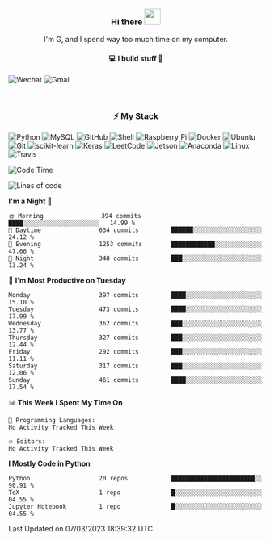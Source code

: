 <h3 align="center"> Hi there <img src="https://raw.githubusercontent.com/ShahriarShafin/ShahriarShafin/main/Assets/handshake.gif" height="32px"></h3>

<p align="center">
I'm G, and I spend way too much time on my computer.
</p>

<h4 align="center">
💻 I build stuff 🌱 </a>
</h4>

![Wechat](https://img.shields.io/badge/-gavingsf-07C160?style=flat-square&logo=WeChat&logoColor=white)
![Gmail](https://img.shields.io/badge/--D14836?style=flat-square&logo=Gmail&logoColor=white)


<br/>
<h3 align="center">
⚡ My Stack
</h3>

![Python](https://img.shields.io/badge/-Python-black?style=flat-square&logo=Python)
![MySQL](https://img.shields.io/badge/-MySQL-black?style=flat-square&logo=mysql)
![GitHub](https://img.shields.io/badge/-GitHub-181717?style=flat-square&logo=github)
![Shell](https://img.shields.io/badge/-shell-5391FE?style=flat-square&logo=PowerShell&logoColor=white)
![Raspberry Pi](https://img.shields.io/badge/-Raspberry%20Pi-C51A4A?style=flat-square&logo=Raspberry-Pi)
![Docker](https://img.shields.io/badge/-Docker-black?style=flat-square&logo=docker)
![Ubuntu](https://img.shields.io/badge/-Ubuntu-772953?style=flat-square&logo=Ubuntu&logoColor=white)
![Git](https://img.shields.io/badge/-Git-F44D27?style=flat-square&logo=Git&logoColor=white)
![scikit-learn](https://img.shields.io/badge/-scikitlearn-000000?style=flat-square&logo=scikit-learn)
![Keras](https://img.shields.io/badge/-Keras-D00000?style=flat-square&logo=keras)
![LeetCode](https://img.shields.io/badge/-LeetCode-000000?style=flat-square&logo=LeetCode)
![Jetson](https://img.shields.io/badge/-Jetson-76B900?style=flat-square&logo=Nvidia&logoColor=white)
![Anaconda](https://img.shields.io/badge/-Anaconda-44A833?style=flat-square&logo=Anaconda&logoColor=white)
![Linux](https://img.shields.io/badge/-Linux-FCC264?style=flat-square&logo=Linux&logoColor=black)
![Travis](https://img.shields.io/badge/-TravisCI-3EAAAF?style=flat-square&logo=travis-ci&logoColor=white)




<!--START_SECTION:waka-->
![Code Time](http://img.shields.io/badge/Code%20Time-36%20mins-blue)

![Lines of code](https://img.shields.io/badge/From%20Hello%20World%20I%27ve%20Written-165.9%20thousand%20lines%20of%20code-blue)

**I'm a Night 🦉** 

```text
🌞 Morning                394 commits         ████░░░░░░░░░░░░░░░░░░░░░   14.99 % 
🌆 Daytime                634 commits         ██████░░░░░░░░░░░░░░░░░░░   24.12 % 
🌃 Evening                1253 commits        ████████████░░░░░░░░░░░░░   47.66 % 
🌙 Night                  348 commits         ███░░░░░░░░░░░░░░░░░░░░░░   13.24 % 
```
📅 **I'm Most Productive on Tuesday** 

```text
Monday                   397 commits         ████░░░░░░░░░░░░░░░░░░░░░   15.10 % 
Tuesday                  473 commits         ████░░░░░░░░░░░░░░░░░░░░░   17.99 % 
Wednesday                362 commits         ███░░░░░░░░░░░░░░░░░░░░░░   13.77 % 
Thursday                 327 commits         ███░░░░░░░░░░░░░░░░░░░░░░   12.44 % 
Friday                   292 commits         ███░░░░░░░░░░░░░░░░░░░░░░   11.11 % 
Saturday                 317 commits         ███░░░░░░░░░░░░░░░░░░░░░░   12.06 % 
Sunday                   461 commits         ████░░░░░░░░░░░░░░░░░░░░░   17.54 % 
```


📊 **This Week I Spent My Time On** 

```text
💬 Programming Languages: 
No Activity Tracked This Week

🔥 Editors: 
No Activity Tracked This Week
```

**I Mostly Code in Python** 

```text
Python                   20 repos            ███████████████████████░░   90.91 % 
TeX                      1 repo              █░░░░░░░░░░░░░░░░░░░░░░░░   04.55 % 
Jupyter Notebook         1 repo              █░░░░░░░░░░░░░░░░░░░░░░░░   04.55 % 
```




 Last Updated on 07/03/2023 18:39:32 UTC
<!--END_SECTION:waka-->

